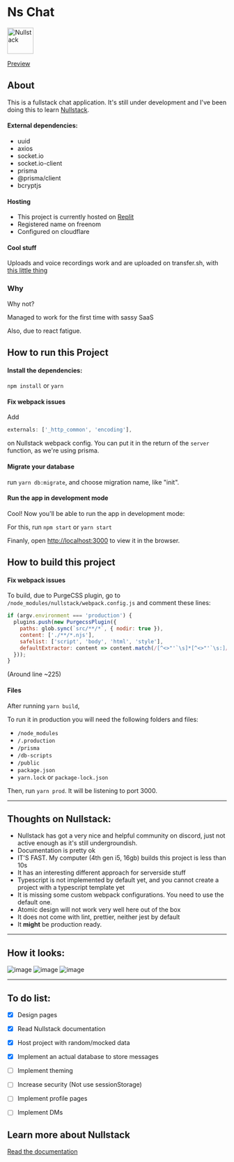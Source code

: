# Ns Chat

<img src='https://raw.githubusercontent.com/nullstack/nullstack/master/nullstack.png' height='60' alt='Nullstack' />

[Preview](https://nschat.ml/)

## About

This is a fullstack chat application. It's still under development and I've been doing this to learn [Nullstack](https://nullstack.app).

#### External dependencies:
  - uuid
  - axios
  - socket.io
  - socket.io-client
  - prisma
  - @prisma/client
  - bcryptjs

#### Hosting
  - This project is currently hosted on [Replit](https://replit.com)
  - Registered name on freenom
  - Configured on cloudflare


#### Cool stuff

Uploads and voice recordings work and are uploaded on transfer.sh, with [this little thing](https://github.com/mococa/transfer-upload)

### Why

Why not?

Managed to work for the first time with sassy SaaS

Also, due to react fatigue.

## How to run this Project

#### Install the dependencies:

`npm install` or `yarn`
#### Fix webpack issues

Add
```js
externals: ['_http_common', 'encoding'],
```

on Nullstack webpack config. You can put it in the return of the `server` function, as we're using prisma.

#### Migrate your database

run `yarn db:migrate`, and choose migration name, like "init".

#### Run the app in development mode

Cool! Now you'll be able to run the app in development mode:

For this, run `npm start` or `yarn start`

Finanly, open [http://localhost:3000](http://localhost:3000) to view it in the browser.

## How to build this project

#### Fix webpack issues

To build, due to PurgeCSS plugin, go to `/node_modules/nullstack/webpack.config.js` and comment these lines:

```js
if (argv.environment === 'production') {
  plugins.push(new PurgecssPlugin({
    paths: glob.sync(`src/**/*`, { nodir: true }),
    content: ['./**/*.njs'],
    safelist: ['script', 'body', 'html', 'style'],
    defaultExtractor: content => content.match(/[^<>"'`\s]*[^<>"'`\s:]/g) || [],
  }));
}
```

(Around line ~225)

#### Files

After running `yarn build`,

To run it in production you will need the following folders and files:
  - `/node_modules`
  - `/.production`
  - `/prisma`
  - `/db-scripts`
  - `/public`
  - `package.json`
  - `yarn.lock` or `package-lock.json`

Then, run `yarn prod`. It will be listening to port 3000.

---

## Thoughts on Nullstack:
  - Nullstack has got a very nice and helpful community on discord, just not active enough as it's still undergroundish.
  - Documentation is pretty ok
  - IT'S FAST. My computer (4th gen i5, 16gb) builds this project is less than 10s
  - It has an interesting different approach for serverside stuff
  - Typescript is not implemented by default yet, and you cannot create a project with a typescript template yet
  - It is missing some custom webpack configurations. You need to use the default one.
  - Atomic design will not work very well here out of the box
  - It does not come with lint, prettier, neither jest by default
  - It **might** be production ready.

---

## How it looks:

![image](https://user-images.githubusercontent.com/13316723/159837006-e282bb13-2bad-42cf-a808-c304dafdabf9.png)
![image](https://user-images.githubusercontent.com/13316723/159837035-c8dbc7e6-4cc4-41ef-9b5d-2d0d090257ea.png)
![image](https://user-images.githubusercontent.com/13316723/159837085-1a8849fb-2830-40d0-8198-1b556d36ce00.png)

---

## To do list:
  - [x] Design pages
  - [x] Read Nullstack documentation
  - [x] Host project with random/mocked data
  - [x] Implement an actual database to store messages
  - [ ] Implement theming
  - [ ] Increase security (Not use sessionStorage)
  - [ ] Implement profile pages
  - [ ] Implement DMs


## Learn more about Nullstack

[Read the documentation](https://nullstack.app/documentation)

